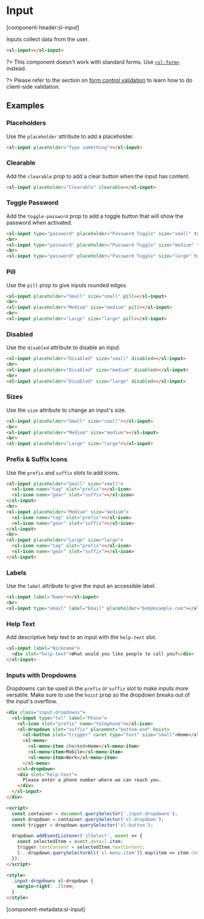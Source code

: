 # Input

[component-header:sl-input]

Inputs collect data from the user.

```html preview
<sl-input></sl-input>
```

?> This component doesn't work with standard forms. Use [`<sl-form>`](/components/form.md) instead.

?> Please refer to the section on [form control validation](/components/form?id=form-control-validation) to learn how to do client-side validation.

## Examples

### Placeholders

Use the `placeholder` attribute to add a placeholder.

```html preview
<sl-input placeholder="Type something"></sl-input>
```

### Clearable

Add the `clearable` prop to add a clear button when the input has content.

```html preview
<sl-input placeholder="Clearable" clearable></sl-input>
```

### Toggle Password

Add the `toggle-password` prop to add a toggle button that will show the password when activated.

```html preview
<sl-input type="password" placeholder="Password Toggle" size="small" toggle-password></sl-input>
<br>
<sl-input type="password" placeholder="Password Toggle" size="medium" toggle-password></sl-input>
<br>
<sl-input type="password" placeholder="Password Toggle" size="large" toggle-password></sl-input>
```

### Pill

Use the `pill` prop to give inputs rounded edges.

```html preview
<sl-input placeholder="Small" size="small" pill></sl-input>
<br>
<sl-input placeholder="Medium" size="medium" pill></sl-input>
<br>
<sl-input placeholder="Large" size="large" pill></sl-input>
```

### Disabled

Use the `disabled` attribute to disable an input.

```html preview
<sl-input placeholder="Disabled" size="small" disabled></sl-input>
<br>
<sl-input placeholder="Disabled" size="medium" disabled></sl-input>
<br>
<sl-input placeholder="Disabled" size="large" disabled></sl-input>
```

### Sizes

Use the `size` attribute to change an input's size.

```html preview
<sl-input placeholder="Small" size="small"></sl-input>
<br>
<sl-input placeholder="Medium" size="medium"></sl-input>
<br>
<sl-input placeholder="Large" size="large"></sl-input>
```

### Prefix & Suffix Icons

Use the `prefix` and `suffix` slots to add icons.

```html preview
<sl-input placeholder="Small" size="small">
  <sl-icon name="tag" slot="prefix"></sl-icon>
  <sl-icon name="gear" slot="suffix"></sl-icon>
</sl-input>
<br>
<sl-input placeholder="Medium" size="medium">
  <sl-icon name="tag" slot="prefix"></sl-icon>
  <sl-icon name="gear" slot="suffix"></sl-icon>
</sl-input>
<br>
<sl-input placeholder="Large" size="large">
  <sl-icon name="tag" slot="prefix"></sl-icon>
  <sl-icon name="gear" slot="suffix"></sl-icon>
</sl-input>
```

### Labels

Use the `label` attribute to give the input an accessible label.

```html preview
<sl-input label="Name"></sl-input>
<br>
<sl-input type="email" label="Email" placeholder="bob@example.com"></sl-input>
```

### Help Text

Add descriptive help text to an input with the `help-text` slot.

```html preview
<sl-input label="Nickname">
  <div slot="help-text">What would you like people to call you?</div>
</sl-input>
```

### Inputs with Dropdowns

Dropdowns can be used in the `prefix` or `suffix` slot to make inputs more versatile. Make sure to use the `hoist` prop so the dropdown breaks out of the input's overflow.

```html preview
<div class="input-dropdowns">
  <sl-input type="tel" label="Phone">
    <sl-icon slot="prefix" name="telephone"></sl-icon>
    <sl-dropdown slot="suffix" placement="bottom-end" hoist>
      <sl-button slot="trigger" caret type="text" size="small">Home</sl-button>
      <sl-menu>
        <sl-menu-item checked>Home</sl-menu-item>
        <sl-menu-item>Mobile</sl-menu-item>
        <sl-menu-item>Work</sl-menu-item>
      </sl-menu>
    </sl-dropdown>
    <div slot="help-text">
      Please enter a phone number where we can reach you.
    </div>
  </sl-input>
</div>

<script>
  const container = document.querySelector('.input-dropdowns');
  const dropdown = container.querySelector('sl-dropdown');
  const trigger = dropdown.querySelector('sl-button');

  dropdown.addEventListener('slSelect', event => {
    const selectedItem = event.detail.item;
    trigger.textContent = selectedItem.textContent;
    [...dropdown.querySelectorAll('sl-menu-item')].map(item => item.checked = item === selectedItem);
  });
</script>

<style>
  .input-dropdowns sl-dropdown {
    margin-right: .25rem;
  }
</style>
```

[component-metadata:sl-input]

